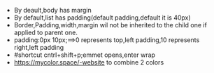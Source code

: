 - By deault,body has margin
- By default,list has padding(default padding,default it is 40px)
- Border,Padding,width,margin wil not be inherited to the child one if applied to parent one.
- padding:0px 10px;==>0 represents top,left padding,10 represents right,left padding
- #shortcut
   cntrl+shift+p;emmet opens,enter wrap
- https://mycolor.space/-website to combine 2 colors